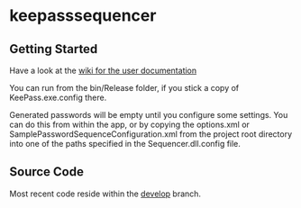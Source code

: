 # keepasssequencer

## Getting Started

Have a look at the [wiki for the user documentation](https://github.com/fireout/keepasssequencer/wiki)

You can run from the bin/Release folder, if you stick a copy of KeePass.exe.config there.

Generated passwords will be empty until you configure some settings. You can do this from within the app, or by copying the options.xml or 
SamplePasswordSequenceConfiguration.xml from the project root directory into one of the paths specified in the Sequencer.dll.config file.

## Source Code

Most recent code reside within the [develop](https://github.com/fireout/keepasssequencer/tree/develop) branch.

